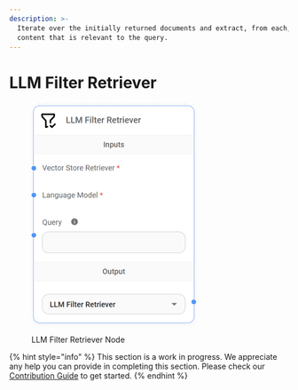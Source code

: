 ```yaml
---
description: >-
  Iterate over the initially returned documents and extract, from each, only the
  content that is relevant to the query.
---
```


# LLM Filter Retriever

<figure><img src="../../../.gitbook/assets/image (144).png" alt="" width="297"><figcaption><p>LLM Filter Retriever Node</p></figcaption></figure>

{% hint style="info" %}
This section is a work in progress. We appreciate any help you can provide in completing this section. Please check our [Contribution Guide](broken-reference) to get started.
{% endhint %}
